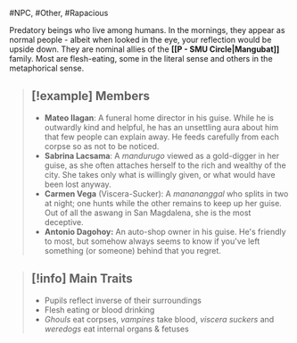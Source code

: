 #NPC, #Other, #Rapacious 

Predatory beings who live among humans. In the mornings, they appear as normal people - albeit when looked in the eye, your reflection would be upside down. They are nominal allies of the **[[P - SMU Circle|Mangubat]]** family. Most are flesh-eating, some in the literal sense and others in the metaphorical sense. 

> [!example] **Members**
> ---
> - **Mateo Ilagan**: A funeral home director in his guise. While he is outwardly kind and helpful, he has an unsettling aura about him that few people can explain away. He feeds carefully from each corpse so as not to be noticed.
> - **Sabrina Lacsama**: A *mandurugo* viewed as a gold-digger in her guise, as she often attaches herself to the rich and wealthy of the city. She takes only what is willingly given, or what would have been lost anyway.
> - **Carmen Vega** (Viscera-Sucker): A *manananggal* who splits in two at night; one hunts while the other remains to keep up her guise. Out of all the aswang in San Magdalena, she is the most deceptive. 
> - **Antonio Dagohoy:** An auto-shop owner in his guise. He's friendly to most, but somehow always seems to know if you've left something (or someone) behind that you regret. 

> [!info] **Main Traits**
> ---
> - Pupils reflect inverse of their surroundings
> - Flesh eating or blood drinking
> - *Ghouls* eat corpses, *vampires* take blood, *viscera suckers* and *weredogs* eat internal organs & fetuses